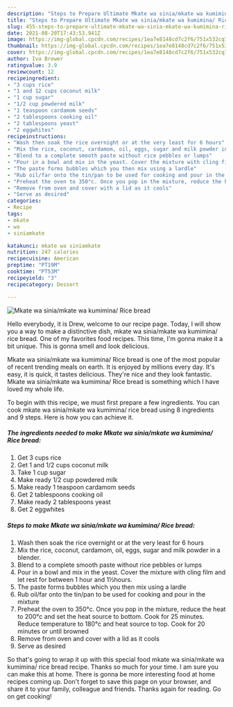 ```yaml
---
description: "Steps to Prepare Ultimate Mkate wa sinia/mkate wa kumimina/ Rice bread"
title: "Steps to Prepare Ultimate Mkate wa sinia/mkate wa kumimina/ Rice bread"
slug: 455-steps-to-prepare-ultimate-mkate-wa-sinia-mkate-wa-kumimina-rice-bread
date: 2021-08-20T17:43:53.941Z
image: https://img-global.cpcdn.com/recipes/1ea7e8148cd7c2f6/751x532cq70/mkate-wa-siniamkate-wa-kumimina-rice-bread-recipe-main-photo.jpg
thumbnail: https://img-global.cpcdn.com/recipes/1ea7e8148cd7c2f6/751x532cq70/mkate-wa-siniamkate-wa-kumimina-rice-bread-recipe-main-photo.jpg
cover: https://img-global.cpcdn.com/recipes/1ea7e8148cd7c2f6/751x532cq70/mkate-wa-siniamkate-wa-kumimina-rice-bread-recipe-main-photo.jpg
author: Iva Brewer
ratingvalue: 3.9
reviewcount: 12
recipeingredient:
- "3 cups rice"
- "1 and 12 cups coconut milk"
- "1 cup sugar"
- "1/2 cup powdered milk"
- "1 teaspoon cardamom seeds"
- "2 tablespoons cooking oil"
- "2 tablespoons yeast"
- "2 eggwhites"
recipeinstructions:
- "Wash then soak the rice overnight or at the very least for 6 hours"
- "Mix the rice, coconut, cardamom, oil, eggs, sugar and milk powder in a blender."
- "Blend to a complete smooth paste without rice pebbles or lumps"
- "Pour in a bowl and mix in the yeast. Cover the mixture with cling film and let rest for between 1 hour and 1½hours."
- "The paste forms bubbles which you then mix using a lardle"
- "Rub oil/far onto the tin/pan to be used for cooking and pour in the mixture"
- "Preheat the oven to 350°c. Once you pop in the mixture, reduce the heat to 200°c and set the heat source to bottom. Cook for 25 minutes. Reduce temperature to 180°c and heat source to top. Cook for 20 minutes or until browned"
- "Remove from oven and cover with a lid as it cools"
- "Serve as desired"
categories:
- Recipe
tags:
- mkate
- wa
- siniamkate

katakunci: mkate wa siniamkate 
nutrition: 247 calories
recipecuisine: American
preptime: "PT19M"
cooktime: "PT53M"
recipeyield: "3"
recipecategory: Dessert

---
```



![Mkate wa sinia/mkate wa kumimina/ Rice bread](https://img-global.cpcdn.com/recipes/1ea7e8148cd7c2f6/751x532cq70/mkate-wa-siniamkate-wa-kumimina-rice-bread-recipe-main-photo.jpg)

Hello everybody, it is Drew, welcome to our recipe page. Today, I will show you a way to make a distinctive dish, mkate wa sinia/mkate wa kumimina/ rice bread. One of my favorites food recipes. This time, I'm gonna make it a bit unique. This is gonna smell and look delicious.

Mkate wa sinia/mkate wa kumimina/ Rice bread is one of the most popular of recent trending meals on earth. It is enjoyed by millions every day. It's easy, it is quick, it tastes delicious. They're nice and they look fantastic. Mkate wa sinia/mkate wa kumimina/ Rice bread is something which I have loved my whole life.




To begin with this recipe, we must first prepare a few ingredients. You can cook mkate wa sinia/mkate wa kumimina/ rice bread using 8 ingredients and 9 steps. Here is how you can achieve it.

<!--inarticleads1-->

##### The ingredients needed to make Mkate wa sinia/mkate wa kumimina/ Rice bread:

1. Get 3 cups rice
1. Get 1 and 1/2 cups coconut milk
1. Take 1 cup sugar
1. Make ready 1/2 cup powdered milk
1. Make ready 1 teaspoon cardamom seeds
1. Get 2 tablespoons cooking oil
1. Make ready 2 tablespoons yeast
1. Get 2 eggwhites




<!--inarticleads2-->

##### Steps to make Mkate wa sinia/mkate wa kumimina/ Rice bread:

1. Wash then soak the rice overnight or at the very least for 6 hours
1. Mix the rice, coconut, cardamom, oil, eggs, sugar and milk powder in a blender.
1. Blend to a complete smooth paste without rice pebbles or lumps
1. Pour in a bowl and mix in the yeast. Cover the mixture with cling film and let rest for between 1 hour and 1½hours.
1. The paste forms bubbles which you then mix using a lardle
1. Rub oil/far onto the tin/pan to be used for cooking and pour in the mixture
1. Preheat the oven to 350°c. Once you pop in the mixture, reduce the heat to 200°c and set the heat source to bottom. Cook for 25 minutes. Reduce temperature to 180°c and heat source to top. Cook for 20 minutes or until browned
1. Remove from oven and cover with a lid as it cools
1. Serve as desired




So that's going to wrap it up with this special food mkate wa sinia/mkate wa kumimina/ rice bread recipe. Thanks so much for your time. I am sure you can make this at home. There is gonna be more interesting food at home recipes coming up. Don't forget to save this page on your browser, and share it to your family, colleague and friends. Thanks again for reading. Go on get cooking!
